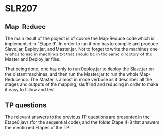 # SLR207

## Map-Reduce

The main result of the project is of course the Map-Reduce code which is implemented in "Etape 9". In order to run it one has to compile and produce Slave.jar, Deploy.jar, and Master.jar. Not to forget to write the machines one wishes to use in machines.txt that should be in the same directory of the Master and Deploy jar files.

That being done, one has only to run Deploy.jar to deploy the Slave.jar on the distant machines, and then run the Master.jar to run the whole Map-Reduce job. 
The Master is almost in mode verbose as it describes all the stages and outputs of the mapping, shufflind and reducing in order to make it easy to follow and test.

## TP questions

The relevant answers to the previous TP questions are presented in the Etape0.java (for the sequential code), and the folder Etape 4-8 that answers the mentioned Etapes of the TP.
